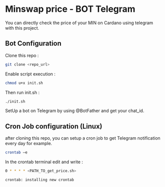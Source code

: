 # Minswap price - BOT Telegram

You can directly check the price of your MIN on Cardano using telegram with this project.

## Bot Configuration

Clone this repo :

```bash
git clone <repo_url>
```

Enable script execution :

```bash
chmod u+x init.sh
```

Then run init.sh :

```bash
./init.sh
```

SetUp a bot on Telegram by using @BotFather and get your chat_id.

## Cron Job configuration (Linux)

after cloning this repo, you can setup a cron job to get Telegram notification every day for example.

```bash
crontab –e
```

In the crontab terminal edit and write :

```bash
0 * * * * <PATH_TO_get_price.sh>
```

```bash
crontab: installing new crontab
```
